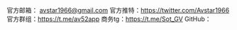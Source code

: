 官方邮箱： avstar1966@gmail.com
官方推特：https://twitter.com/Avstar1966
官方群组：https://t.me/av52app
商务tg：https://t.me/Sot_GV
GitHub：
